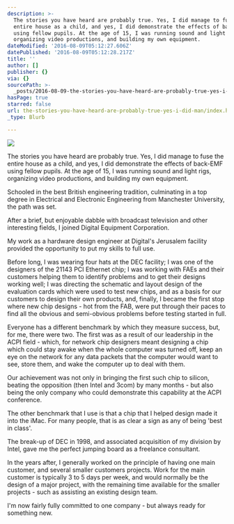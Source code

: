 ```yaml
---
description: >-
  The stories you have heard are probably true. Yes, I did manage to fuse the
  entire house as a child, and yes, I did demonstrate the effects of back-EMF
  using fellow pupils. At the age of 15, I was running sound and light rigs,
  organizing video productions, and building my own equipment.
dateModified: '2016-08-09T05:12:27.606Z'
datePublished: '2016-08-09T05:12:28.217Z'
title: ''
author: []
publisher: {}
via: {}
sourcePath: >-
  _posts/2016-08-09-the-stories-you-have-heard-are-probably-true-yes-i-did-man.md
hasPage: true
starred: false
url: the-stories-you-have-heard-are-probably-true-yes-i-did-man/index.html
_type: Blurb

---
```

![](https://the-grid-user-content.s3-us-west-2.amazonaws.com/9d3e0033-dbc6-44b0-bc4d-b7b7577a5be9.jpg)

The stories you have heard are probably true. Yes, I did manage to fuse the entire house as a child, and yes, I did demonstrate the effects of back-EMF using fellow pupils. At the age of 15, I was running sound and light rigs, organizing video productions, and building my own equipment.

Schooled in the best British engineering tradition, culminating in a top degree in Electrical and Electronic Engineering from Manchester University, the path was set.

After a brief, but enjoyable dabble with broadcast television and other interesting fields, I joined Digital Equipment Corporation.

My work as a hardware design engineer at Digital's Jerusalem facility provided the opportunity to put my skills to full use.

Before long, I was wearing four hats at the DEC facility; I was one of the designers of the 21143 PCI Ethernet chip; I was working with FAEs and their customers helping them to identify problems and to get their designs working well; I was directing the schematic and layout design of the evaluation cards which were used to test new chips, and as a basis for our customers to design their own products, and, finally, I became the first stop where new chip designs - hot from the FAB, were put through their paces to find all the obvious and semi-obvious problems before testing started in full.

Everyone has a different benchmark by which they measure success, but, for me, there were two. The first was as a result of our leadership in the ACPI field - which, for network chip designers meant designing a chip which could stay awake when the whole computer was turned off, keep an eye on the network for any data packets that the computer would want to see, store them, and wake the computer up to deal with them.

Our achievement was not only in bringing the first such chip to silicon, beating the opposition (then Intel and 3com) by many months - but also being the only company who could demonstrate this capability at the ACPI conference.

The other benchmark that I use is that a chip that I helped design made it into the iMac. For many people, that is as clear a sign as any of being 'best in class'.

The break-up of DEC in 1998, and associated acquisition of my division by Intel, gave me the perfect jumping board as a freelance consultant.

In the years after, I generally worked on the principle of having one main customer, and several smaller customers projects. Work for the main customer is typically 3 to 5 days per week, and would normally be the design of a major project, with the remaining time available for the smaller projects - such as assisting an existing design team.

I'm now fairly fully committed to one company - but always ready for something new.